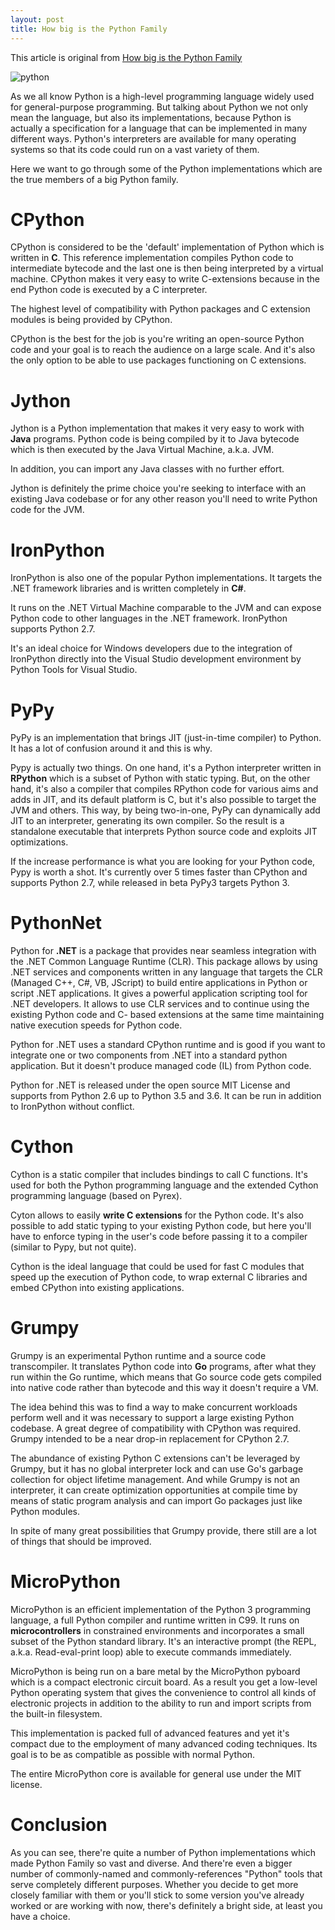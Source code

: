 ```yaml
---
layout: post
title: How big is the Python Family
---
```


This article is original from [How big is the Python Family](https://py.checkio.org/blog/how-big-is-the-python-family/)

![python](https://static.checkio.org/media/blog/share/python_family.jpg)

As we all know Python is a high-level programming language widely used for general-purpose programming. But talking about Python we not only mean the language, but also its implementations, because Python is actually a specification for a language that can be implemented in many different ways. Python's interpreters are available for many operating systems so that its code could run on a vast variety of them.

Here we want to go through some of the Python implementations which are the true members of a big Python family.

# CPython

CPython is considered to be the 'default' implementation of Python which is written in **C**. This reference implementation compiles Python code to intermediate bytecode and the last one is then being interpreted by a virtual machine. CPython makes it very easy to write C-extensions because in the end Python code is executed by a C interpreter.

The highest level of compatibility with Python packages and C extension modules is being provided by CPython.

CPython is the best for the job is you're writing an open-source Python code and your goal is to reach the audience on a large scale. And it's also the only option to be able to use packages functioning on C extensions.

# Jython

Jython is a Python implementation that makes it very easy to work with **Java** programs. Python code is being compiled by it to Java bytecode which is then executed by the Java Virtual Machine, a.k.a. JVM.

In addition, you can import any Java classes with no further effort.

Jython is definitely the prime choice you're seeking to interface with an existing Java codebase or for any other reason you'll need to write Python code for the JVM.

# IronPython

IronPython is also one of the popular Python implementations. It targets the .NET framework libraries and is written completely in **C#**.

It runs on the .NET Virtual Machine comparable to the JVM and can expose Python code to other languages in the .NET framework. IronPython supports Python 2.7.

It's an ideal choice for Windows developers due to the integration of IronPython directly into the Visual Studio development environment by Python Tools for Visual Studio.

# PyPy

PyPy is an implementation that brings JIT (just-in-time compiler) to Python. It has a lot of confusion around it and this is why.

Pypy is actually two things. On one hand, it's a Python interpreter written in **RPython** which is a subset of Python with static typing. But, on the other hand, it's also a compiler that compiles RPython code for various aims and adds in JIT, and its default platform is C, but it's also possible to target the JVM and others. This way, by being two-in-one, PyPy can dynamically add JIT to an interpreter, generating its own compiler. So the result is a standalone executable that interprets Python source code and exploits JIT optimizations.

If the increase performance is what you are looking for your Python code, Pypy is worth a shot. It's currently over 5 times faster than CPython and supports Python 2.7, while released in beta PyPy3 targets Python 3.

# PythonNet

Python for **.NET** is a package that provides near seamless integration with the .NET Common Language Runtime (CLR). This package allows by using .NET services and components written in any language that targets the CLR (Managed C++, C#, VB, JScript) to build entire applications in Python or script .NET applications. It gives a powerful application scripting tool for .NET developers. It allows to use CLR services and to continue using the existing Python code and C- based extensions at the same time maintaining native execution speeds for Python code.

Python for .NET uses a standard CPython runtime and is good if you want to integrate one or two components from .NET into a standard python application. But it doesn't produce managed code (IL) from Python code.

Python for .NET is released under the open source MIT License and supports from Python 2.6 up to Python 3.5 and 3.6. It can be run in addition to IronPython without conflict.

# Cython

Cython is a static compiler that includes bindings to call C functions. It's used for both the Python programming language and the extended Cython programming language (based on Pyrex).

Cyton allows to easily **write C extensions** for the Python code. It's also possible to add static typing to your existing Python code, but here you'll have to enforce typing in the user's code before passing it to a compiler (similar to Pypy, but not quite).

Cython is the ideal language that could be used for fast C modules that speed up the execution of Python code, to wrap external C libraries and embed CPython into existing applications.

# Grumpy

Grumpy is an experimental Python runtime and a source code transcompiler. It translates Python code into **Go** programs, after what they run within the Go runtime, which means that Go source code gets compiled into native code rather than bytecode and this way it doesn't require a VM.

The idea behind this was to find a way to make concurrent workloads perform well and it was necessary to support a large existing Python codebase. A great degree of compatibility with CPython was required. Grumpy intended to be a near drop-in replacement for CPython 2.7.

The abundance of existing Python C extensions can't be leveraged by Grumpy, but it has no global interpreter lock and can use Go's garbage collection for object lifetime management. And while Grumpy is not an interpreter, it can create optimization opportunities at compile time by means of static program analysis and can import Go packages just like Python modules.

In spite of many great possibilities that Grumpy provide, there still are a lot of things that should be improved.

# MicroPython

MicroPython is an efficient implementation of the Python 3 programming language, a full Python compiler and runtime written in C99. It runs on **microcontrollers** in constrained environments and incorporates a small subset of the Python standard library. It's an interactive prompt (the REPL, a.k.a. Read-eval-print loop) able to execute commands immediately.

MicroPython is being run on a bare metal by the MicroPython pyboard which is a compact electronic circuit board. As a result you get a low-level Python operating system that gives the convenience to control all kinds of electronic projects in addition to the ability to run and import scripts from the built-in filesystem.

This implementation is packed full of advanced features and yet it's compact due to the employment of many advanced coding techniques. Its goal is to be as compatible as possible with normal Python.

The entire MicroPython core is available for general use under the MIT license.

# Conclusion

As you can see, there're quite a number of Python implementations which made Python Family so vast and diverse. And there're even a bigger number of commonly-named and commonly-references "Python" tools that serve completely different purposes. Whether you decide to get more closely familiar with them or you'll stick to some version you've already worked or are working with now, there's definitely a bright side, at least you have a choice.
